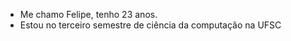 - Me chamo Felipe, tenho 23 anos.
- Estou no terceiro semestre de ciência da computação na UFSC



<!---
FKettl/FKettl is a ✨ special ✨ repository because its `README.md` (this file) appears on your GitHub profile.
You can click the Preview link to take a look at your changes.
--->
